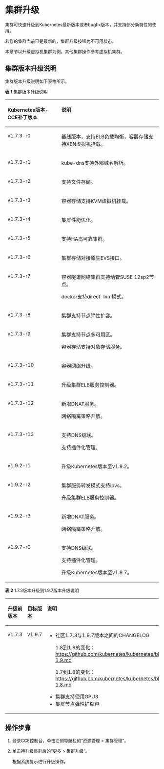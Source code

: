 # 集群升级<a name="cce_01_0120"></a>

集群可快速升级到Kubernetes最新版本或者bugfix版本，并支持部分新特性的使用。

若您的集群当前已是最新的，集群升级按钮为不可用状态。

本章节以升级虚拟机集群为例，其他集群操作参考虚拟机集群。

## 集群版本升级说明<a name="section984051415549"></a>

集群版本升级说明如下表格所示。

**表 1**  集群版本升级说明

<a name="table7445114645410"></a>
<table><thead align="left"><tr id="row244694645413"><th class="cellrowborder" valign="top" width="35%" id="mcps1.2.3.1.1"><p id="p174461846165411"><a name="p174461846165411"></a><a name="p174461846165411"></a>Kubernetes版本-CCE补丁版本</p>
</th>
<th class="cellrowborder" valign="top" width="65%" id="mcps1.2.3.1.2"><p id="p1446154614545"><a name="p1446154614545"></a><a name="p1446154614545"></a>说明</p>
</th>
</tr>
</thead>
<tbody><tr id="row114461746125410"><td class="cellrowborder" valign="top" width="35%" headers="mcps1.2.3.1.1 "><p id="p18446164685419"><a name="p18446164685419"></a><a name="p18446164685419"></a>v1.7.3-r0</p>
</td>
<td class="cellrowborder" valign="top" width="65%" headers="mcps1.2.3.1.2 "><p id="p1644604616545"><a name="p1644604616545"></a><a name="p1644604616545"></a>基线版本，支持ELB负载均衡，容器存储支持XEN虚拟机挂载。</p>
</td>
</tr>
<tr id="row244634610548"><td class="cellrowborder" valign="top" width="35%" headers="mcps1.2.3.1.1 "><p id="p74462046105410"><a name="p74462046105410"></a><a name="p74462046105410"></a>v1.7.3-r1</p>
</td>
<td class="cellrowborder" valign="top" width="65%" headers="mcps1.2.3.1.2 "><p id="p144634685413"><a name="p144634685413"></a><a name="p144634685413"></a>kube-dns支持外部域名解析。</p>
</td>
</tr>
<tr id="row2044604619544"><td class="cellrowborder" valign="top" width="35%" headers="mcps1.2.3.1.1 "><p id="p4446174614543"><a name="p4446174614543"></a><a name="p4446174614543"></a>v1.7.3-r2</p>
</td>
<td class="cellrowborder" valign="top" width="65%" headers="mcps1.2.3.1.2 "><p id="p10447346115413"><a name="p10447346115413"></a><a name="p10447346115413"></a>支持文件存储。</p>
</td>
</tr>
<tr id="row44477467549"><td class="cellrowborder" valign="top" width="35%" headers="mcps1.2.3.1.1 "><p id="p7447174613540"><a name="p7447174613540"></a><a name="p7447174613540"></a>v1.7.3-r3</p>
</td>
<td class="cellrowborder" valign="top" width="65%" headers="mcps1.2.3.1.2 "><p id="p544744610549"><a name="p544744610549"></a><a name="p544744610549"></a>容器存储支持KVM虚拟机挂载。</p>
</td>
</tr>
<tr id="row12447184612543"><td class="cellrowborder" valign="top" width="35%" headers="mcps1.2.3.1.1 "><p id="p14447144620547"><a name="p14447144620547"></a><a name="p14447144620547"></a>v1.7.3-r4</p>
</td>
<td class="cellrowborder" valign="top" width="65%" headers="mcps1.2.3.1.2 "><p id="p19447124665413"><a name="p19447124665413"></a><a name="p19447124665413"></a>集群性能优化。</p>
</td>
</tr>
<tr id="row7718776556"><td class="cellrowborder" valign="top" width="35%" headers="mcps1.2.3.1.1 "><p id="p27209718551"><a name="p27209718551"></a><a name="p27209718551"></a>v1.7.3-r5</p>
</td>
<td class="cellrowborder" valign="top" width="65%" headers="mcps1.2.3.1.2 "><p id="p77203755515"><a name="p77203755515"></a><a name="p77203755515"></a>支持HA高可靠集群。</p>
</td>
</tr>
<tr id="row685121145914"><td class="cellrowborder" valign="top" width="35%" headers="mcps1.2.3.1.1 "><p id="p1685291115911"><a name="p1685291115911"></a><a name="p1685291115911"></a>v1.7.3-r6</p>
</td>
<td class="cellrowborder" valign="top" width="65%" headers="mcps1.2.3.1.2 "><p id="p178531211135911"><a name="p178531211135911"></a><a name="p178531211135911"></a>集群存储对接原生EVS接口。</p>
</td>
</tr>
<tr id="row1328201465917"><td class="cellrowborder" valign="top" width="35%" headers="mcps1.2.3.1.1 "><p id="p143287143597"><a name="p143287143597"></a><a name="p143287143597"></a>v1.7.3-r7</p>
</td>
<td class="cellrowborder" valign="top" width="65%" headers="mcps1.2.3.1.2 "><p id="p1075917211280"><a name="p1075917211280"></a><a name="p1075917211280"></a>容器隧道网络集群支持纳管SUSE 12sp2节点。</p>
<p id="p1475383418010"><a name="p1475383418010"></a><a name="p1475383418010"></a>docker支持direct-lvm模式。</p>
</td>
</tr>
<tr id="row7597191665914"><td class="cellrowborder" valign="top" width="35%" headers="mcps1.2.3.1.1 "><p id="p259761617594"><a name="p259761617594"></a><a name="p259761617594"></a>v1.7.3-r8</p>
</td>
<td class="cellrowborder" valign="top" width="65%" headers="mcps1.2.3.1.2 "><p id="p5597161610596"><a name="p5597161610596"></a><a name="p5597161610596"></a>集群支持节点弹性扩容。</p>
</td>
</tr>
<tr id="row15124153951815"><td class="cellrowborder" valign="top" width="35%" headers="mcps1.2.3.1.1 "><p id="p15127339141816"><a name="p15127339141816"></a><a name="p15127339141816"></a>v1.7.3-r9</p>
</td>
<td class="cellrowborder" valign="top" width="65%" headers="mcps1.2.3.1.2 "><p id="p1012711396181"><a name="p1012711396181"></a><a name="p1012711396181"></a>集群支持节点多可用区。</p>
<p id="p10776105001216"><a name="p10776105001216"></a><a name="p10776105001216"></a>容器存储支持对象存储服务。</p>
</td>
</tr>
<tr id="row42151109118"><td class="cellrowborder" valign="top" width="35%" headers="mcps1.2.3.1.1 "><p id="p1121540615"><a name="p1121540615"></a><a name="p1121540615"></a>v1.7.3-r10</p>
</td>
<td class="cellrowborder" valign="top" width="65%" headers="mcps1.2.3.1.2 "><p id="p1221519013111"><a name="p1221519013111"></a><a name="p1221519013111"></a>容器网络升级。</p>
</td>
</tr>
<tr id="row192158018111"><td class="cellrowborder" valign="top" width="35%" headers="mcps1.2.3.1.1 "><p id="p172152005113"><a name="p172152005113"></a><a name="p172152005113"></a>v1.7.3-r11</p>
</td>
<td class="cellrowborder" valign="top" width="65%" headers="mcps1.2.3.1.2 "><p id="p1021519016116"><a name="p1021519016116"></a><a name="p1021519016116"></a>升级集群ELB服务控制器。</p>
</td>
</tr>
<tr id="row22151501112"><td class="cellrowborder" valign="top" width="35%" headers="mcps1.2.3.1.1 "><p id="p16215140517"><a name="p16215140517"></a><a name="p16215140517"></a>v1.7.3-r12</p>
</td>
<td class="cellrowborder" valign="top" width="65%" headers="mcps1.2.3.1.2 "><p id="p12310153212207"><a name="p12310153212207"></a><a name="p12310153212207"></a>新增DNAT服务。</p>
<p id="p192156018111"><a name="p192156018111"></a><a name="p192156018111"></a>网络隔离策略开放。</p>
</td>
</tr>
<tr id="row178217494010"><td class="cellrowborder" valign="top" width="35%" headers="mcps1.2.3.1.1 "><p id="p1182120494013"><a name="p1182120494013"></a><a name="p1182120494013"></a>v1.7.3-r13</p>
</td>
<td class="cellrowborder" valign="top" width="65%" headers="mcps1.2.3.1.2 "><p id="p818554717204"><a name="p818554717204"></a><a name="p818554717204"></a>支持DNS级联。</p>
<p id="p182117491603"><a name="p182117491603"></a><a name="p182117491603"></a>支持插件化管理。</p>
</td>
</tr>
<tr id="row19887142710119"><td class="cellrowborder" valign="top" width="35%" headers="mcps1.2.3.1.1 "><p id="p8887102710115"><a name="p8887102710115"></a><a name="p8887102710115"></a>v1.9.2-r1</p>
</td>
<td class="cellrowborder" valign="top" width="65%" headers="mcps1.2.3.1.2 "><p id="p914115432119"><a name="p914115432119"></a><a name="p914115432119"></a>升级Kubernetes版本至v1.9.2。</p>
</td>
</tr>
<tr id="row388714274111"><td class="cellrowborder" valign="top" width="35%" headers="mcps1.2.3.1.1 "><p id="p168877271917"><a name="p168877271917"></a><a name="p168877271917"></a>v1.9.2-r2</p>
</td>
<td class="cellrowborder" valign="top" width="65%" headers="mcps1.2.3.1.2 "><p id="p10579101692118"><a name="p10579101692118"></a><a name="p10579101692118"></a>集群服务转发模式支持ipvs。</p>
<p id="p65791316112119"><a name="p65791316112119"></a><a name="p65791316112119"></a>升级集群ELB服务控制器。</p>
</td>
</tr>
<tr id="row68879271917"><td class="cellrowborder" valign="top" width="35%" headers="mcps1.2.3.1.1 "><p id="p1488772716117"><a name="p1488772716117"></a><a name="p1488772716117"></a>v1.9.2-r3</p>
</td>
<td class="cellrowborder" valign="top" width="65%" headers="mcps1.2.3.1.2 "><p id="p78131642162115"><a name="p78131642162115"></a><a name="p78131642162115"></a>新增DNAT服务。</p>
<p id="p168871727716"><a name="p168871727716"></a><a name="p168871727716"></a>网络隔离策略开放。</p>
</td>
</tr>
<tr id="row13696412411"><td class="cellrowborder" valign="top" width="35%" headers="mcps1.2.3.1.1 "><p id="p193696411843"><a name="p193696411843"></a><a name="p193696411843"></a>v1.9.7-r0</p>
</td>
<td class="cellrowborder" valign="top" width="65%" headers="mcps1.2.3.1.2 "><p id="p2333105432110"><a name="p2333105432110"></a><a name="p2333105432110"></a>支持DNS级联。</p>
<p id="p662941192213"><a name="p662941192213"></a><a name="p662941192213"></a>支持插件化管理。</p>
<p id="p193699411413"><a name="p193699411413"></a><a name="p193699411413"></a>升级Kubernetes版本至v1.9.7。</p>
</td>
</tr>
</tbody>
</table>

**表 2**  1.7.3版本升级到1.9.7版本升级说明

<a name="table826812711586"></a>
<table><thead align="left"><tr id="row182714712580"><th class="cellrowborder" valign="top" width="15.02%" id="mcps1.2.4.1.1"><p id="p9349145865810"><a name="p9349145865810"></a><a name="p9349145865810"></a>升级前版本</p>
</th>
<th class="cellrowborder" valign="top" width="24.98%" id="mcps1.2.4.1.2"><p id="p1727217165814"><a name="p1727217165814"></a><a name="p1727217165814"></a>目标版本</p>
</th>
<th class="cellrowborder" valign="top" width="60%" id="mcps1.2.4.1.3"><p id="p0273577581"><a name="p0273577581"></a><a name="p0273577581"></a>说明</p>
</th>
</tr>
</thead>
<tbody><tr id="row527419785819"><td class="cellrowborder" valign="top" width="15.02%" headers="mcps1.2.4.1.1 "><p id="p634915589583"><a name="p634915589583"></a><a name="p634915589583"></a>v1.7.3</p>
</td>
<td class="cellrowborder" valign="top" width="24.98%" headers="mcps1.2.4.1.2 "><p id="p11275478583"><a name="p11275478583"></a><a name="p11275478583"></a>v1.9.7</p>
</td>
<td class="cellrowborder" valign="top" width="60%" headers="mcps1.2.4.1.3 "><a name="ul1237552125913"></a><a name="ul1237552125913"></a><ul id="ul1237552125913"><li>社区1.7.3与1.9.7版本之间的CHANGELOG<p id="p15562044195910"><a name="p15562044195910"></a><a name="p15562044195910"></a>1.8到1.9的变化：<a href="https://github.com/kubernetes/kubernetes/blob/master/CHANGELOG-1.9.md" target="_blank" rel="noopener noreferrer">https://github.com/kubernetes/kubernetes/blob/master/CHANGELOG-1.9.md</a></p>
<p id="p282812387595"><a name="p282812387595"></a><a name="p282812387595"></a>1.7到1.8的变化：<a href="https://github.com/kubernetes/kubernetes/blob/master/CHANGELOG-1.8.md" target="_blank" rel="noopener noreferrer">https://github.com/kubernetes/kubernetes/blob/master/CHANGELOG-1.8.md</a></p>
</li><li>集群支持使用GPU3</li><li>集群节点弹性扩缩容</li></ul>
</td>
</tr>
</tbody>
</table>

## 操作步骤<a name="section18273159190"></a>

1.  登录CCE控制台，单击左侧导航栏的“资源管理 \> 集群管理”。
2.  单击待升级集群后的“更多 \> 集群升级“。

    根据系统提示进行升级操作。


